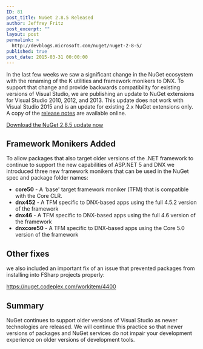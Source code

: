 ```yaml
---
ID: 81
post_title: NuGet 2.8.5 Released
author: Jeffrey Fritz
post_excerpt: ""
layout: post
permalink: >
  http://devblogs.microsoft.com/nuget/nuget-2-8-5/
published: true
post_date: 2015-03-31 00:00:00
---
```

In the last few weeks we saw a significant change in the NuGet ecosystem with the renaming of the K utilities and framework monikers to DNX. To support that change and provide backwards compatibility for existing versions of Visual Studio, we are publishing an update to NuGet extensions for Visual Studio 2010, 2012, and 2013. This update does not work with Visual Studio 2015 and is an update for existing 2.x NuGet extensions only. A copy of the [release notes][1] are available online.

[Download the NuGet 2.8.5 update now][2]

## Framework Monikers Added

To allow packages that also target older versions of the .NET framework to continue to support the new capabilities of ASP.NET 5 and DNX we introduced three new framework monikers that can be used in the NuGet spec and package folder names:

*   **core50** - A 'base' target framework moniker (TFM) that is compatible with the Core CLR.
*   **dnx452** - A TFM specific to DNX-based apps using the full 4.5.2 version of the framework
*   **dnx46** - A TFM specific to DNX-based apps using the full 4.6 version of the framework
*   **dnxcore50** - A TFM specific to DNX-based apps using the Core 5.0 version of the framework

## Other fixes

we also included an important fix of an issue that prevented packages from installing into FSharp projects properly:

<https://nuget.codeplex.com/workitem/4400>

## Summary

NuGet continues to support older versions of Visual Studio as newer technologies are released. We will continue this practice so that newer versions of packages and NuGet services do not impair your development experience on older versions of development tools.

 [1]: http://docs.nuget.org/release-notes/nuget-2.8.5
 [2]: http://nuget.codeplex.com/releases/view/612846